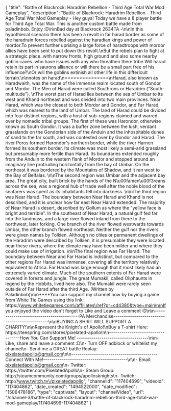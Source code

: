 {
    "title": "Battle of Blackrock: Haradrim Rebellion - Third Age Total War Mod Gameplay",
    "description": "Battle of Blackrock: Haradrim Rebellion - Third Age Total War Mod Gameplay - Hey guys!  Today we have a 8 player battle for Third Age Total War.  This is another custom battle made from paladinbob. Enjoy :D\n\nBad day at Blackrock 2634TA -\n\nIn this hypothiecal scenario there has been a revolt in far harad border as some of the haradrain forces rebelled against the haradian kings and power of mordor.To prevent further uprising a large force of haradtroops with mordor allies have been sent to put down this revolt.\nBut the rebels plan to fight at a strategic place..with narrow fronts, high ground and also some nearby goblin caves..who have issues with any who threathen there tribe.Will harad retain its part in saurons alliance or will there be a small part free of his influence?\nOr will the goblins extinish all other life in this differicult terrain.\n\nnotes on harad\n===============\nHarad, also known as Haradwaith, was the name of the immense realm located south of Gondor and Mordor. The Men of Harad were called Southrons or Haradrim (\"South-multitude\"). \nThe worst part of Harad lies between the sea of Umbar to its west and Khand northeast and was divided into two main provinces. Near Harad, which was the closest to both Mordor and Gondor, and Far Harad, which was nearest to the land of Umbar. The land of Harad could be divided into four distinct regions, with a host of sub-regions claimed and warred over by nomadic tribal groups. The first of these was Harondor, otherwise known as South Gondor. It was a buffer zone between the lush, verdant grasslands on the Gondorian side of the Anduin and the inhospitable dunes of sand to the far south, and was contested over by Gondor and Harad. The river Poros formed Harondor's northern border, while the river Harnen formed its southern border. Its climate was most likely a semi-arid grassland but presumably more fertile than Harad. Its boundaries extended roughly from the Anduin to the western flank of Mordor and stopped around an imaginary line protruding horizontally from the bay of Umbar. On the northeast it was bordered by the Mountains of Shadow, and it ran west to the Bay of Belfalas. \n\nThe second region was Umbar and the adjacent bay area. The great city, built brick by the hands of the N\u00famen\u00f3reans across the sea, was a regional hub of trade well after the noble blood of the seafarers was spent as its inhabitants fell into darkness. \n\nThe third region was Near Harad. The boundary between Near Harad and Khand is not described, and it is unclear how far east Near Harad extended. The majority of Near Harad is desert, described by Gollum as where the \"yellow face is bright and terrible\". In the southeast of Near Harad, a natural gulf fed far into the landmass, and a large river flowed inland from there to the northwest, later forking. One branch of the river flowed westwards towards Umbar, the other branch flowed northeast. Neither the gulf nor the rivers were given names by Tolkien. Although no cities or permanent dwellings of the Haradrim were described by Tolkien, it is presumable they were located near these rivers, where the climate may have been milder and where they could make use of irrigation. \n\nThe final region was Far Harad. The boundary between Near and Far Harad is indistinct, but compared to the other regions Far Harad was immense, covering all the territory relatively equivalent to Africa. Far Harad was large enough that it most likely had an extremely varied climate. Much of the southern extents of Far Harad were covered in forests and jungle. The great Mumakil, called Oliphaunts in legend by the Hobbits, lived here also. The Mumakil were rarely seen outside of Far Harad after the third Age. (Written by Paladinbob)\n\n****You can support my channel now by buying a game from White Tie Games using this link: https:\/\/www.whitetiegames.com\/affiliates\/ref?pr=cd4380&type=main\n\nIf you enjoyed the video don't forget to Like and Leave a comment :D\n\n-----------------------------------------PA Merchandise----------------------------------------------\n\nBUYING A SHIRT WILL SUPPORT A CHARITY!\n\nRepresent the Knight's of Apollo!\nBuy a T-shirt Here: https:\/\/teespring.com\/stores\/pixelated-apollo\n\n----------------------------------How You Can Support Me! -----------------------------------\n\n- Like, share and leave a comment :D\n- Turn OFF adblock or whitelist my channel\n- Send me a GREAT battle Replay: pixelatedapollo@gmail.com\n\n------------------------------------------Connect With Me!-----------------------------------------\n\n- Email: pixelatedapollo@gmail.com\n- Twitter: https:\/\/twitter.com\/PixelatedApollo\n- Steam Group:  http:\/\/steamcommunity.com\/groups\/apollosknights\n- Twitch: http:\/\/www.twitch.tv\/pixelatedapollo",
    "channelid": "117404699",
    "videoid": "117404862",
    "date_created": "1494522000",
    "date_modified": "1506478186",
    "type": "captivate",
    "layout": "channelVideo",
    "url": "\/channel-3\/battle-of-blackrock-haradrim-rebellion-third-age-total-war-mod-gameplay\/117404699-117404862"
}